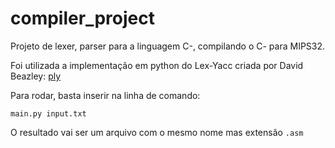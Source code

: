 # compiler_project

Projeto de lexer, parser para a linguagem C-, compilando o C- para MIPS32.

Foi utilizada a implementação em python do Lex-Yacc criada por David Beazley: [ply](https://www.dabeaz.com/ply/index.html)

Para rodar, basta inserir na linha de comando:

`main.py input.txt`

O resultado vai ser um arquivo com o mesmo nome mas extensão `.asm`
